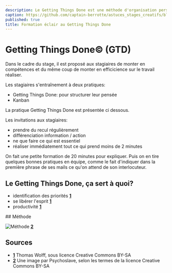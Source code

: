 ```yaml
---
description: Le Getting Things Done est une méthode d'organisation personnelle.
caption: https://github.com/captain-berrotte/astuces_stages_creatifs/blob/master/media/getting_things_done.jpg?raw=true
published: true
title: Formation éclair au Getting Things Done
---
```


# Getting Things Done© (GTD)

Dans le cadre du stage, il est proposé aux stagiaires de monter en compétences et du même coup de monter en efficicience sur le travail réaliser. 

Les stagiaires s'entraînement à deux pratiques: 
* Getting Things Done: pour structurer leur pensée
* Kanban

La pratique Getting Things Done est présentée ci dessous. 

Les invitations aux stagiaires: 
* prendre du recul régulièrement
* différenciation information / action
* ne que faire ce qui est essentiel
* réaliser immédiatement tout ce qui prend moins de 2 minutes

On fait une petite formation de 20 minutes pour expliquer. Puis on en tire quelques bonnes pratiques en équipe, comme le fait d'indiquer dans la première phrase de ses mails ce qu'on attend de son interlocuteur.

## Le Getting Things Done, ça sert à quoi?

* identification des priorités **[1](#note)**
* se libérer l'esprit **[1](#note)**
* productivité **[1](#note)**

## Méthode

![Méthode](http://upload.wikimedia.org/wikipedia/commons/thumb/d/d8/Orga_GTD.svg/613px-Orga_GTD.svg.png) **[2](#note)**

## Sources

<a id="note">

* **[1](#note)** Thomas Wolff, sous licence Creative Commons BY-SA
* **[2](#note)** Une image par Psychoslave, selon les termes de la licence Creative Commons BY-SA
